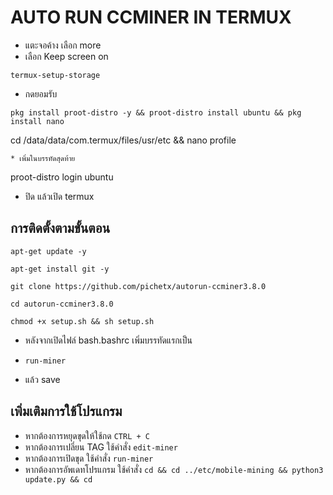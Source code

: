 # AUTO RUN CCMINER IN TERMUX

* แตะจอค้าง เลือก more
* เลือก Keep screen on

```
termux-setup-storage

```
* กดยอมรับ

```
pkg install proot-distro -y && proot-distro install ubuntu && pkg install nano

```
cd /data/data/com.termux/files/usr/etc && nano profile

```
* เพิ่มในบรรทัดสุดท้าย
```
proot-distro login ubuntu

* ปิด แล้วเปิด termux

## การติดตั้งตามขั้นตอน
```
apt-get update -y
```
```
apt-get install git -y
```
```
git clone https://github.com/pichetx/autorun-ccminer3.8.0
```
```
cd autorun-ccminer3.8.0
```
```
chmod +x setup.sh && sh setup.sh
```
* หลังจากเปิดไฟล์ bash.bashrc เพิ่มบรรทัดแรกเป็น
- ```run-miner```
* แล้ว save

## เพิ่มเติมการใช้โปรแกรม
* หากต้องการหยุดขุดให้ใช้กด ```CTRL + C```
* หากต้องการเปลี่ยน TAG ใช้คำสั่ง ```edit-miner```
* หากต้องการเปิดขุด ใช้คำสั่ง ```run-miner```
* หากต้องการอัพเดทโปรแกรม ใช้คำสั่ง ```cd && cd ../etc/mobile-mining && python3 update.py && cd```
